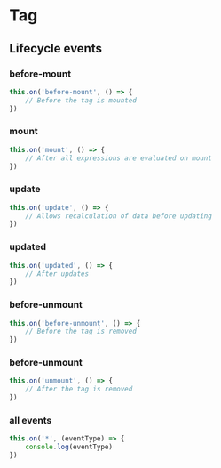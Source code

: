# Tag

## Lifecycle events

### before-mount

```js
this.on('before-mount', () => {
    // Before the tag is mounted
})
```

### mount


```js
this.on('mount', () => {
    // After all expressions are evaluated on mount
})
```

### update

```js
this.on('update', () => {
    // Allows recalculation of data before updating
})
```

### updated

```js
this.on('updated', () => {
    // After updates
})
```

### before-unmount

```js
this.on('before-unmount', () => {
    // Before the tag is removed
})
```

### before-unmount

```js
this.on('unmount', () => {
    // After the tag is removed
})
```

### all events

```js
this.on('*', (eventType) => {
    console.log(eventType)
})
```
